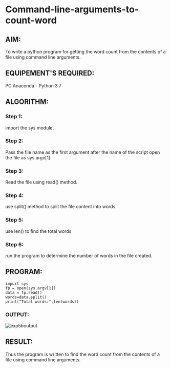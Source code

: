 # Command-line-arguments-to-count-word
## AIM:
To write a python program for getting the word count from the contents of a file using command line arguments.
## EQUIPEMENT'S REQUIRED: 
PC
Anaconda - Python 3.7
## ALGORITHM: 
### Step 1:
import the sys module.
### Step 2: 
Pass the file name as the first argument after the name of the script open the file as sys.argv[1]
### Step 3: 
Read the file using read() method.
### Step 4:  
use split() method to split the file content into words
### Step 5: 
use len() to find the total words
### Step 6: 
run the program to determine the number of words in the file created.
## PROGRAM:
```
import sys
fp = open(sys.argv[1])
data = fp.read()
words=data.split()
print("Total words:",len(words))
```
### OUTPUT:
![exp5boutput](https://github.com/GnanendranN/command-line-arguments-to-count-word/assets/138955207/d2ecc033-5119-4bc2-abf2-a7e7613c3091)
## RESULT:
Thus the program is written to find the word count from the contents of a file using command line arguments.
